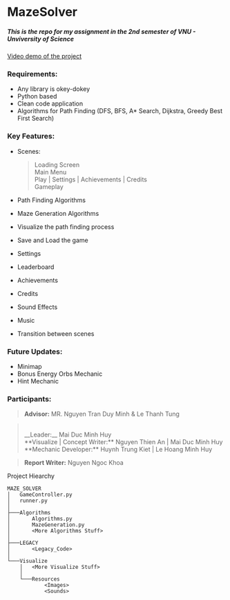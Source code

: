 # MazeSolver
##### This is the repo for my assignment in the 2nd semester of VNU - Unviversity of Science
[Video demo of the project](https://www.youtube.com/watch?v=dQw4w9WgXcQ&pp=ygUJcmljayByb2xs)

### Requirements:
- Any library is okey-dokey
- Python based
- Clean code application
- Algorithms for Path Finding (DFS, BFS, A* Search, Dijkstra, Greedy Best First Search)

### Key Features:
- Scenes:
  > Loading Screen
  > <br>
  > Main Menu
  > <br>
  > Play | Settings | Achievements | Credits
  > <br>
  > Gameplay

- Path Finding Algorithms
- Maze Generation Algorithms
- Visualize the path finding process
- Save and Load the game
- Settings
- Leaderboard
- Achievements
- Credits
- Sound Effects
- Music
- Transition between scenes

### Future Updates:
- Minimap
- Bonus Energy Orbs Mechanic
- Hint Mechanic


### Participants:
> **Advisor:** MR. Nguyen Tran Duy Minh & Le Thanh Tung

> <br>
> __Leader:__ Mai Duc Minh Huy
> <br>
> **Visualize | Concept Writer:** Nguyen Thien An | Mai Duc Minh Huy
> <br>
> **Mechanic Developer:** Huynh Trung Kiet | Le Hoang Minh Huy
> <br>

> **Report Writer:** Nguyen Ngoc Khoa


    

Project Hiearchy

```
MAZE_SOLVER
│   GameController.py
│   runner.py
│           
├───Algorithms
│       Algorithms.py
│       MazeGeneration.py
│       <More Algorithms Stuff>
│
├───LEGACY
│       <Legacy_Code>
│
└───Visualize
    │   <More Visualize Stuff>
    │
    └───Resources
            <Images>
            <Sounds>
```
